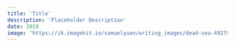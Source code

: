 ```yaml
---
title: 'Title'
description: 'Placeholder Description'
date: 2019
image: 'https://ik.imagekit.io/samuelyuan/writing_images/dead-sea-4927978_1920_MeQ4eV6KT.jpg'
---
```

